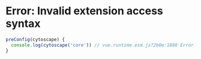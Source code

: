 # Error: Invalid extension access syntax

```js
preConfig(cytoscape) {
  console.log(cytoscape('core')) // vue.runtime.esm.js?2b0e:1888 Error: Invalid extension access syntax
}
```